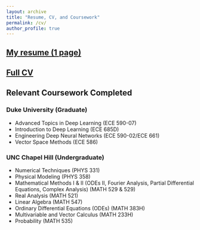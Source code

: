 ```yaml
---
layout: archive
title: "Resume, CV, and Coursework"
permalink: /cv/
author_profile: true
---
```

## [My resume (1 page)](../files/resume.pdf)

## [Full CV](../files/cv.pdf)

## Relevant Coursework Completed

### Duke University (Graduate)

- Advanced Topics in Deep Learning (ECE 590-07)
- Introduction to Deep Learning (ECE 685D)
- Engineering Deep Neural Networks (ECE 590-02/ECE 661)
- Vector Space Methods (ECE 586)

### UNC Chapel Hill (Undergraduate)

- Numerical Techniques (PHYS 331)
- Physical Modeling (PHYS 358)
- Mathematical Methods I & II (ODEs II, Fourier Analysis, Partial Differential Equations, Complex Analysis) (MATH 529 & 529)
- Real Analysis (MATH 521)
- Linear Algebra (MATH 547)
- Ordinary Differential Equations (ODEs) (MATH 383H)
- Multivariable and Vector Calculus (MATH 233H)
- Probability (MATH 535)
